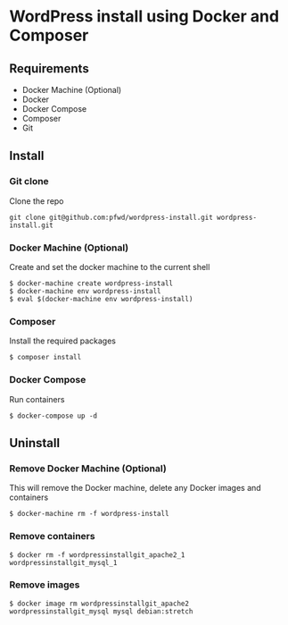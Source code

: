 # WordPress install using Docker and Composer


## Requirements

- Docker Machine (Optional)
- Docker
- Docker Compose
- Composer
- Git

## Install

### Git clone

Clone the repo

```
git clone git@github.com:pfwd/wordpress-install.git wordpress-install.git
```

### Docker Machine (Optional)

Create and set the docker machine to the current shell

```
$ docker-machine create wordpress-install
$ docker-machine env wordpress-install
$ eval $(docker-machine env wordpress-install)
```
### Composer

Install the required packages
```
$ composer install
```
### Docker Compose
Run containers
```
$ docker-compose up -d
```
## Uninstall

### Remove Docker Machine (Optional)

This will remove the Docker machine, delete any Docker images and containers
```
$ docker-machine rm -f wordpress-install
```

### Remove containers
```
$ docker rm -f wordpressinstallgit_apache2_1  wordpressinstallgit_mysql_1
```

### Remove images
```
$ docker image rm wordpressinstallgit_apache2  wordpressinstallgit_mysql mysql debian:stretch
```